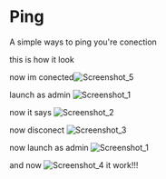 # Ping
A simple ways to ping you're conection


this is how it look

now im conected![Screenshot_5](https://user-images.githubusercontent.com/127637860/224557396-ca2b740e-80fa-4724-a40d-a1f6158b0b56.png)
 
 
 
 launch as admin
 ![Screenshot_1](https://user-images.githubusercontent.com/127637860/224557407-10fcfcdc-877d-4b2b-bfc7-432030b71421.png)
 
 
 
 now it says
 ![Screenshot_2](https://user-images.githubusercontent.com/127637860/224557424-80012dde-8ca4-4007-b4f8-116479042de1.png)
 
 
 now disconect
 ![Screenshot_3](https://user-images.githubusercontent.com/127637860/224557439-d6b93df9-680b-48da-9179-2e4afcb1c8e6.png)


now launch as admin
 ![Screenshot_1](https://user-images.githubusercontent.com/127637860/224557455-47c62b6b-bbcb-46f2-8f0d-ea75e74ee7fb.png)


and now
![Screenshot_4](https://user-images.githubusercontent.com/127637860/224557470-09a75e42-ab42-4fc1-af95-648b47510f8b.png) it work!!!






